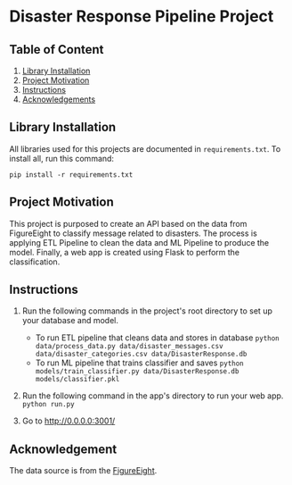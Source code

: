 # Disaster Response Pipeline Project

## Table of Content
1. [Library Installation](#installation)
2. [Project Motivation](#motivation)
3. [Instructions](#instruction)
4. [Acknowledgements](#acknowledgement)

## Library Installation <a name="installation"></a>
All libraries used for this projects are documented in `requirements.txt`. To install all, run this command:
```
pip install -r requirements.txt
```

## Project Motivation <a name="motivation"></a>
This project is purposed to create an API based on the data from FigureEight to classify message related to disasters. The process is applying ETL Pipeline to clean the data and ML Pipeline to produce the model. Finally, a web app is created using Flask to perform the classification.

## Instructions <a name="instruction"></a> 
1. Run the following commands in the project's root directory to set up your database and model.

    - To run ETL pipeline that cleans data and stores in database
        `python data/process_data.py data/disaster_messages.csv data/disaster_categories.csv data/DisasterResponse.db`
    - To run ML pipeline that trains classifier and saves
        `python models/train_classifier.py data/DisasterResponse.db models/classifier.pkl`

2. Run the following command in the app's directory to run your web app.
    `python run.py`

3. Go to http://0.0.0.0:3001/

## Acknowledgement <a name="acknowledgement"></a>
The data source is from the [FigureEight](https://appen.com/). 